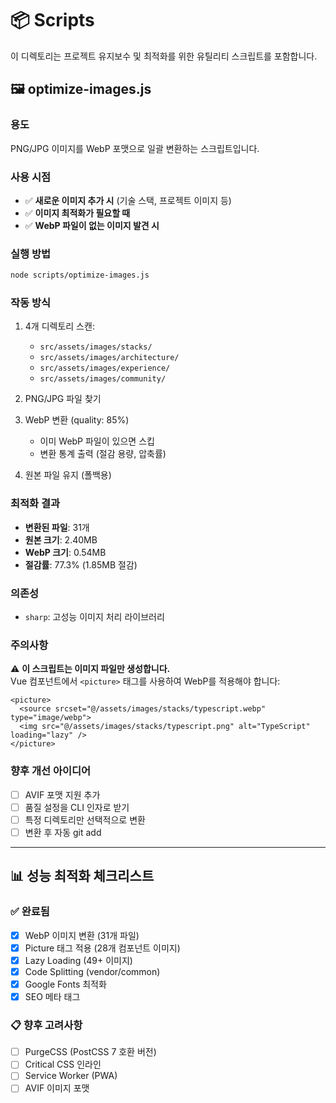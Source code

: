 # 📦 Scripts

이 디렉토리는 프로젝트 유지보수 및 최적화를 위한 유틸리티 스크립트를 포함합니다.

## 🖼️ optimize-images.js

### 용도
PNG/JPG 이미지를 WebP 포맷으로 일괄 변환하는 스크립트입니다.

### 사용 시점
- ✅ **새로운 이미지 추가 시** (기술 스택, 프로젝트 이미지 등)
- ✅ **이미지 최적화가 필요할 때**
- ✅ **WebP 파일이 없는 이미지 발견 시**

### 실행 방법
```bash
node scripts/optimize-images.js
```

### 작동 방식
1. 4개 디렉토리 스캔:
   - `src/assets/images/stacks/`
   - `src/assets/images/architecture/`
   - `src/assets/images/experience/`
   - `src/assets/images/community/`

2. PNG/JPG 파일 찾기

3. WebP 변환 (quality: 85%)
   - 이미 WebP 파일이 있으면 스킵
   - 변환 통계 출력 (절감 용량, 압축률)

4. 원본 파일 유지 (폴백용)

### 최적화 결과
- **변환된 파일**: 31개
- **원본 크기**: 2.40MB
- **WebP 크기**: 0.54MB
- **절감률**: 77.3% (1.85MB 절감)

### 의존성
- `sharp`: 고성능 이미지 처리 라이브러리

### 주의사항
⚠️ **이 스크립트는 이미지 파일만 생성합니다.**  
Vue 컴포넌트에서 `<picture>` 태그를 사용하여 WebP를 적용해야 합니다:

```vue
<picture>
  <source srcset="@/assets/images/stacks/typescript.webp" type="image/webp">
  <img src="@/assets/images/stacks/typescript.png" alt="TypeScript" loading="lazy" />
</picture>
```

### 향후 개선 아이디어
- [ ] AVIF 포맷 지원 추가
- [ ] 품질 설정을 CLI 인자로 받기
- [ ] 특정 디렉토리만 선택적으로 변환
- [ ] 변환 후 자동 git add

---

## 📊 성능 최적화 체크리스트

### ✅ 완료됨
- [x] WebP 이미지 변환 (31개 파일)
- [x] Picture 태그 적용 (28개 컴포넌트 이미지)
- [x] Lazy Loading (49+ 이미지)
- [x] Code Splitting (vendor/common)
- [x] Google Fonts 최적화
- [x] SEO 메타 태그

### 📋 향후 고려사항
- [ ] PurgeCSS (PostCSS 7 호환 버전)
- [ ] Critical CSS 인라인
- [ ] Service Worker (PWA)
- [ ] AVIF 이미지 포맷
